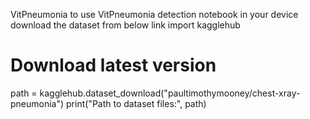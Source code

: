  VitPneumonia
to use VitPneumonia detection notebook in your device download the dataset from below link
import kagglehub
# Download latest version
path = kagglehub.dataset_download("paultimothymooney/chest-xray-pneumonia")
print("Path to dataset files:", path)
